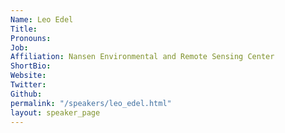 ```yaml
---
Name: Leo Edel
Title: 
Pronouns:  
Job: 
Affiliation: Nansen Environmental and Remote Sensing Center
ShortBio: 
Website: 
Twitter: 
Github: 
permalink: "/speakers/leo_edel.html"
layout: speaker_page
---
```


